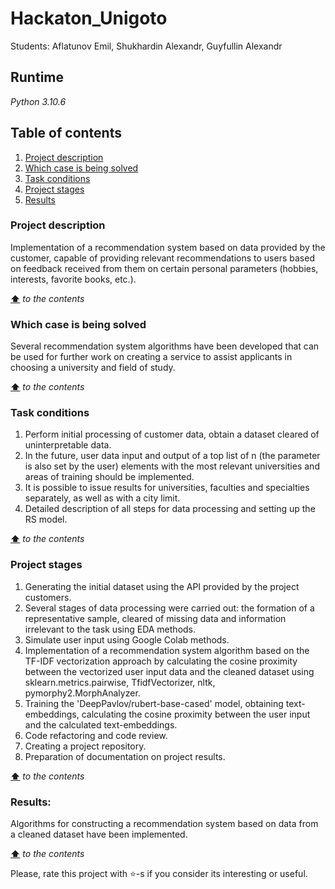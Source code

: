 # Hackaton_Unigoto

Students: Aflatunov Emil, Shukhardin Alexandr, Guyfullin Alexandr


## **Runtime**
*Python 3.10.6*

## **Table of contents**
1. [Project description](#project-description)
2. [Which case is being solved](#which-case-is-being-solved)
3. [Task conditions](#task-conditions)
4. [Project stages](#project-stages)
5. [Results](#results)  

### **Project description**
   Implementation of a recommendation system based on data provided by the customer, capable of providing relevant recommendations to users based on feedback received from them on certain personal parameters (hobbies, interests, favorite books, etc.).

[**⬆**](#table-of-contents) *to the contents*

### **Which case is being solved**
   Several recommendation system algorithms have been developed that can be used for further work on creating a service to assist applicants in choosing a university and field of study.

[**⬆**](#table-of-contents) *to the contents*

### **Task conditions**
   1. Perform initial processing of customer data, obtain a dataset cleared of uninterpretable data.
   2. In the future, user data input and output of a top list of n (the parameter is also set by the user) elements with the most relevant universities and areas of training should be implemented.
   3. It is possible to issue results for universities, faculties and specialties separately, as well as with a city limit.
   4. Detailed description of all steps for data processing and setting up the RS model.

[**⬆**](#table-of-contents) *to the contents*

### **Project stages**
   1. Generating the initial dataset using the API provided by the project customers.
   2. Several stages of data processing were carried out: the formation of a representative sample, cleared of missing data and information irrelevant to the task using EDA methods.
   3. Simulate user input using Google Colab methods.
   4. Implementation of a recommendation system algorithm based on the TF-IDF vectorization approach by calculating the cosine proximity between the vectorized user input data and the cleaned dataset using sklearn.metrics.pairwise, TfidfVectorizer, nltk,       
      pymorphy2.MorphAnalyzer.
   5. Training the 'DeepPavlov/rubert-base-cased' model, obtaining text-embeddings, calculating the cosine proximity between the user input and the calculated text-embeddings.
   7. Code refactoring and code review.
   8. Creating a project repository.
   9. Preparation of documentation on project results.

[**⬆**](#table-of-contents) *to the contents*

### **Results:**
   Algorithms for constructing a recommendation system based on data from a cleaned dataset have been implemented.

[**⬆**](#table-of-contents) *to the contents*

Please, rate this project with ⭐️-s if you consider its interesting or useful.
